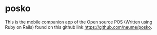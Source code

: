 # posko
This is the mobile companion app of the Open source POS (Written using Ruby on Rails) found on this github link https://github.com/neume/posko.

### 

